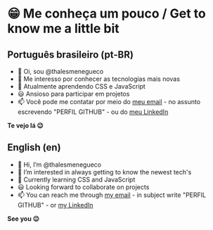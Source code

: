 # 😁 Me conheça um pouco / Get to know me a little bit 

## Português brasileiro (pt-BR)

- 👋 Oi, sou @thalesmenegueco
- 👀 Me interesso por conhecer as tecnologias mais novas
- 🌱 Atualmente aprendendo CSS e JavaScript
- 😃 Ansioso para participar em projetos
- 📫 Você pode me contatar por meio do [meu email](mailto:thales.menegueco@gmail.com) - no assunto escrevendo "PERFIL GITHUB" - ou do [meu LinkedIn](https://www.linkedin.com/in/thales-menegueco/) 

**Te vejo lá 😉**

## English (en)

- 👋 Hi, I’m @thalesmenegueco
- 👀 I’m interested in always getting to know the newest tech's
- 🌱 Currently learning CSS and JavaScript
- 😃 Looking forward to collaborate on projects
- 📫 You can reach me through [my email](mailto:thales.menegueco@gmail.com) - in subject write "PERFIL GITHUB" - or [my LinkedIn](https://www.linkedin.com/in/thales-menegueco/) 

**See you 😉**


<!---
thalesmenegueco/thalesmenegueco is a ✨ special ✨ repository because its `README.md` (this file) appears on your GitHub profile.
You can click the Preview link to take a look at your changes.
--->
